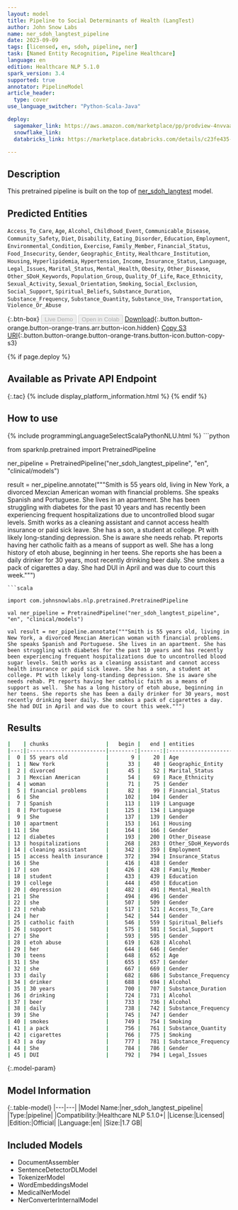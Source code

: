```yaml
---
layout: model
title: Pipeline to Social Determinants of Health (LangTest)
author: John Snow Labs
name: ner_sdoh_langtest_pipeline
date: 2023-09-09
tags: [licensed, en, sdoh, pipeline, ner]
task: [Named Entity Recognition, Pipeline Healthcare]
language: en
edition: Healthcare NLP 5.1.0
spark_version: 3.4
supported: true
annotator: PipelineModel
article_header:
  type: cover
use_language_switcher: "Python-Scala-Java"

deploy:
  sagemaker_link: https://aws.amazon.com/marketplace/pp/prodview-4nvvaaklzddsy
  snowflake_link: 
  databricks_link: https://marketplace.databricks.com/details/c23fe435-9461-4d0e-a829-d64f6fecb659/John-Snow-Labs_Extract-Social-Determinants-of-Health

---
```


## Description

This pretrained pipeline is built on the top of [ner_sdoh_langtest](https://nlp.johnsnowlabs.com/2023/07/31/ner_sdoh_langtest_en.html) model.

## Predicted Entities

`Access_To_Care`, `Age`, `Alcohol`, `Childhood_Event`, `Communicable_Disease`, `Community_Safety`, `Diet`, `Disability`, `Eating_Disorder`, `Education`, `Employment`, `Environmental_Condition`, `Exercise`, `Family_Member`, `Financial_Status`, `Food_Insecurity`, `Gender`, `Geographic_Entity`, `Healthcare_Institution`, `Housing`, `Hyperlipidemia`, `Hypertension`, `Income`, `Insurance_Status`, `Language`, `Legal_Issues`, `Marital_Status`, `Mental_Health`, `Obesity`, `Other_Disease`, `Other_SDoH_Keywords`, `Population_Group`, `Quality_Of_Life`, `Race_Ethnicity`, `Sexual_Activity`, `Sexual_Orientation`, `Smoking`, `Social_Exclusion`, `Social_Support`, `Spiritual_Beliefs`, `Substance_Duration`, `Substance_Frequency`, `Substance_Quantity`, `Substance_Use`, `Transportation`, `Violence_Or_Abuse`


{:.btn-box}
<button class="button button-orange" disabled>Live Demo</button>
<button class="button button-orange" disabled>Open in Colab</button>
[Download](https://s3.amazonaws.com/auxdata.johnsnowlabs.com/clinical/models/ner_sdoh_langtest_pipeline_en_5.1.0_3.4_1694279837983.zip){:.button.button-orange.button-orange-trans.arr.button-icon.hidden}
[Copy S3 URI](s3://auxdata.johnsnowlabs.com/clinical/models/ner_sdoh_langtest_pipeline_en_5.1.0_3.4_1694279837983.zip){:.button.button-orange.button-orange-trans.button-icon.button-copy-s3}

{% if page.deploy %}
## Available as Private API Endpoint

{:.tac}
{% include display_platform_information.html %}
{% endif %}

## How to use



<div class="tabs-box" markdown="1">
{% include programmingLanguageSelectScalaPythonNLU.html %}
```python

from sparknlp.pretrained import PretrainedPipeline

ner_pipeline = PretrainedPipeline("ner_sdoh_langtest_pipeline", "en", "clinical/models")

result = ner_pipeline.annotate("""Smith is 55 years old, living in New York, a divorced Mexcian American woman with financial problems. She speaks Spanish and Portuguese. She lives in an apartment. She has been struggling with diabetes for the past 10 years and has recently been experiencing frequent hospitalizations due to uncontrolled blood sugar levels. Smith works as a cleaning assistant and cannot access health insurance or paid sick leave. She has a son, a student at college. Pt with likely long-standing depression. She is aware she needs rehab. Pt reports having her catholic faith as a means of support as well.  She has a long history of etoh abuse, beginning in her teens. She reports she has been a daily drinker for 30 years, most recently drinking beer daily. She smokes a pack of cigarettes a day. She had DUI in April and was due to court this week.""")

```
```scala

import com.johnsnowlabs.nlp.pretrained.PretrainedPipeline

val ner_pipeline = PretrainedPipeline("ner_sdoh_langtest_pipeline", "en", "clinical/models")

val result = ner_pipeline.annotate("""Smith is 55 years old, living in New York, a divorced Mexcian American woman with financial problems. She speaks Spanish and Portuguese. She lives in an apartment. She has been struggling with diabetes for the past 10 years and has recently been experiencing frequent hospitalizations due to uncontrolled blood sugar levels. Smith works as a cleaning assistant and cannot access health insurance or paid sick leave. She has a son, a student at college. Pt with likely long-standing depression. She is aware she needs rehab. Pt reports having her catholic faith as a means of support as well.  She has a long history of etoh abuse, beginning in her teens. She reports she has been a daily drinker for 30 years, most recently drinking beer daily. She smokes a pack of cigarettes a day. She had DUI in April and was due to court this week.""")

```
</div>

## Results

```bash
|    | chunks                  |   begin |   end | entities            |
|---:|:------------------------|--------:|------:|:--------------------|
|  0 | 55 years old            |       9 |    20 | Age                 |
|  1 | New York                |      33 |    40 | Geographic_Entity   |
|  2 | divorced                |      45 |    52 | Marital_Status      |
|  3 | Mexcian American        |      54 |    69 | Race_Ethnicity      |
|  4 | woman                   |      71 |    75 | Gender              |
|  5 | financial problems      |      82 |    99 | Financial_Status    |
|  6 | She                     |     102 |   104 | Gender              |
|  7 | Spanish                 |     113 |   119 | Language            |
|  8 | Portuguese              |     125 |   134 | Language            |
|  9 | She                     |     137 |   139 | Gender              |
| 10 | apartment               |     153 |   161 | Housing             |
| 11 | She                     |     164 |   166 | Gender              |
| 12 | diabetes                |     193 |   200 | Other_Disease       |
| 13 | hospitalizations        |     268 |   283 | Other_SDoH_Keywords |
| 14 | cleaning assistant      |     342 |   359 | Employment          |
| 15 | access health insurance |     372 |   394 | Insurance_Status    |
| 16 | She                     |     416 |   418 | Gender              |
| 17 | son                     |     426 |   428 | Family_Member       |
| 18 | student                 |     433 |   439 | Education           |
| 19 | college                 |     444 |   450 | Education           |
| 20 | depression              |     482 |   491 | Mental_Health       |
| 21 | She                     |     494 |   496 | Gender              |
| 22 | she                     |     507 |   509 | Gender              |
| 23 | rehab                   |     517 |   521 | Access_To_Care      |
| 24 | her                     |     542 |   544 | Gender              |
| 25 | catholic faith          |     546 |   559 | Spiritual_Beliefs   |
| 26 | support                 |     575 |   581 | Social_Support      |
| 27 | She                     |     593 |   595 | Gender              |
| 28 | etoh abuse              |     619 |   628 | Alcohol             |
| 29 | her                     |     644 |   646 | Gender              |
| 30 | teens                   |     648 |   652 | Age                 |
| 31 | She                     |     655 |   657 | Gender              |
| 32 | she                     |     667 |   669 | Gender              |
| 33 | daily                   |     682 |   686 | Substance_Frequency |
| 34 | drinker                 |     688 |   694 | Alcohol             |
| 35 | 30 years                |     700 |   707 | Substance_Duration  |
| 36 | drinking                |     724 |   731 | Alcohol             |
| 37 | beer                    |     733 |   736 | Alcohol             |
| 38 | daily                   |     738 |   742 | Substance_Frequency |
| 39 | She                     |     745 |   747 | Gender              |
| 40 | smokes                  |     749 |   754 | Smoking             |
| 41 | a pack                  |     756 |   761 | Substance_Quantity  |
| 42 | cigarettes              |     766 |   775 | Smoking             |
| 43 | a day                   |     777 |   781 | Substance_Frequency |
| 44 | She                     |     784 |   786 | Gender              |
| 45 | DUI                     |     792 |   794 | Legal_Issues        |
```

{:.model-param}
## Model Information

{:.table-model}
|---|---|
|Model Name:|ner_sdoh_langtest_pipeline|
|Type:|pipeline|
|Compatibility:|Healthcare NLP 5.1.0+|
|License:|Licensed|
|Edition:|Official|
|Language:|en|
|Size:|1.7 GB|

## Included Models

- DocumentAssembler
- SentenceDetectorDLModel
- TokenizerModel
- WordEmbeddingsModel
- MedicalNerModel
- NerConverterInternalModel